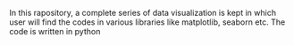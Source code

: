 In this rapository, a complete series of data visualization is kept in which user will find the codes in various libraries like matplotlib, seaborn etc.
The code is written in python
